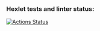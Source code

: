 ### Hexlet tests and linter status:
[![Actions Status](https://github.com/Sashka-LiS/python-project-50/workflows/hexlet-check/badge.svg)](https://github.com/Sashka-LiS/python-project-50/actions)